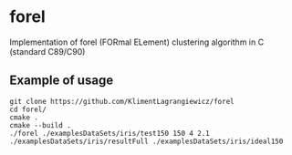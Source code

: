 # forel
Implementation of forel (FORmal ELement) clustering algorithm in C (standard C89/C90)  
## Example of usage
```
git clone https://github.com/KlimentLagrangiewicz/forel
cd forel/  
cmake .  
cmake --build .  
./forel ./examplesDataSets/iris/test150 150 4 2.1 ./examplesDataSets/iris/resultFull ./examplesDataSets/iris/ideal150
 ```

